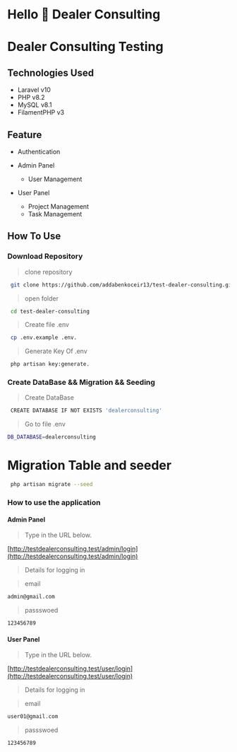 Hello 👋 Dealer Consulting
===============

Dealer Consulting Testing
=====================


## Technologies Used 
- Laravel v10
- PHP v8.2
- MySQL v8.1
- FilamentPHP v3

## Feature

- Authentication

- Admin Panel
     - User Management

- User Panel
    - Project Management
    - Task Management

## How To Use

### Download Repository
> clone repository
```bash
 git clone https://github.com/addabenkoceir13/test-dealer-consulting.git
```
> open folder
```bash
 cd test-dealer-consulting
```
> Create file .env
```bash
 cp .env.example .env.
```
> Generate Key Of .env
```bash
 php artisan key:generate.
```

### Create DataBase && Migration && Seeding
> Create DataBase
```bash
 CREATE DATABASE IF NOT EXISTS 'dealerconsulting'
```
> Go to file .env
```bash
DB_DATABASE=dealerconsulting
```
# Migration Table and seeder
```bash
 php artisan migrate --seed

```

### How to use the application

#### Admin Panel
> Type in the URL below.

[http://testdealerconsulting.test/admin/login](http://testdealerconsulting.test/admin/login)

> Details for logging in

> email
```bash
admin@gmail.com
```
> passswoed
```bash
123456789
```
#### User Panel
> Type in the URL below.

[http://testdealerconsulting.test/user/login](http://testdealerconsulting.test/user/login)

> Details for logging in

> email
```bash
user01@gmail.com
```
> passswoed
```bash
123456789
```

